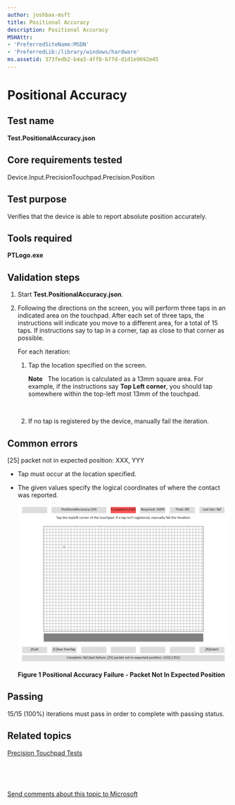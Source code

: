 ```yaml
---
author: joshbax-msft
title: Positional Accuracy
description: Positional Accuracy
MSHAttr:
- 'PreferredSiteName:MSDN'
- 'PreferredLib:/library/windows/hardware'
ms.assetid: 373fedb2-b4a3-4ff8-b77d-d1d1e9692e45
---
```


# Positional Accuracy


## Test name


**Test.PositionalAccuracy.json**

## Core requirements tested


Device.Input.PrecisionTouchpad.Precision.Position

## Test purpose


Verifies that the device is able to report absolute position accurately.

## Tools required


**PTLogo.exe**

## Validation steps


1.  Start **Test.PositionalAccuracy.json**.

2.  Following the directions on the screen, you will perform three taps in an indicated area on the touchpad. After each set of three taps, the instructions will indicate you move to a different area, for a total of 15 taps. If instructions say to tap in a corner, tap as close to that corner as possible.

    For each iteration:

    1.  Tap the location specified on the screen.

        **Note**  
        The location is calculated as a 13mm square area. For example, if the instructions say **Top Left corner**, you should tap somewhere within the top-left most 13mm of the touchpad.

         

    2.  If no tap is registered by the device, manually fail the iteration.

## Common errors


\[25\] packet not in expected position: XXX, YYY

-   Tap must occur at the location specified.

-   The given values specify the logical coordinates of where the contact was reported.

    ![positional accuracy failure unexpected position](images/hck-winb-positionalaccuracyfailurepacketnotinexpectedposition.png)

    **Figure 1 Positional Accuracy Failure - Packet Not In Expected Position**

## Passing


15/15 (100%) iterations must pass in order to complete with passing status.

## Related topics


[Precision Touchpad Tests](precision-touchpad-tests.md)

 

 

[Send comments about this topic to Microsoft](mailto:wsddocfb@microsoft.com?subject=Documentation%20feedback%20%5Bp_hck\p_hck%5D:%20Positional%20Accuracy%20%20RELEASE:%20%284/27/2016%29&body=%0A%0APRIVACY%20STATEMENT%0A%0AWe%20use%20your%20feedback%20to%20improve%20the%20documentation.%20We%20don't%20use%20your%20email%20address%20for%20any%20other%20purpose,%20and%20we'll%20remove%20your%20email%20address%20from%20our%20system%20after%20the%20issue%20that%20you're%20reporting%20is%20fixed.%20While%20we're%20working%20to%20fix%20this%20issue,%20we%20might%20send%20you%20an%20email%20message%20to%20ask%20for%20more%20info.%20Later,%20we%20might%20also%20send%20you%20an%20email%20message%20to%20let%20you%20know%20that%20we've%20addressed%20your%20feedback.%0A%0AFor%20more%20info%20about%20Microsoft's%20privacy%20policy,%20see%20http://privacy.microsoft.com/default.aspx. "Send comments about this topic to Microsoft")






